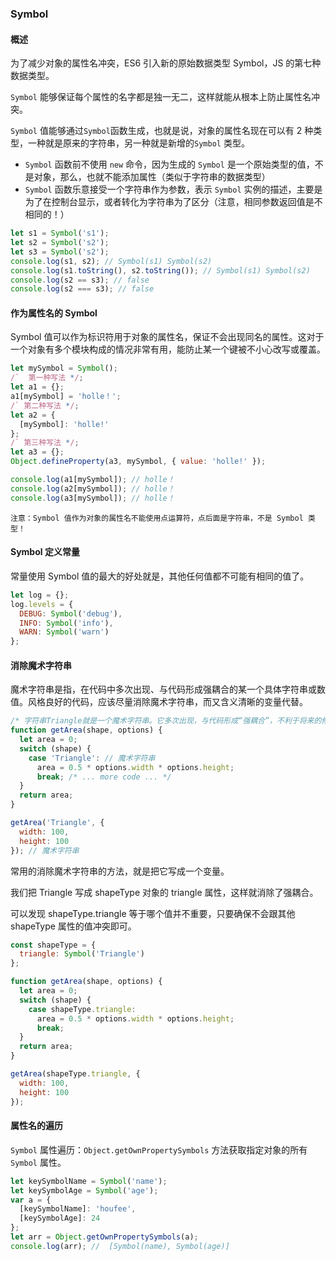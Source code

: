 ### Symbol

#### 概述

为了减少对象的属性名冲突，ES6 引入新的原始数据类型 Symbol，JS 的第七种数据类型。

`Symbol` 能够保证每个属性的名字都是独一无二，这样就能从根本上防止属性名冲突。

`Symbol` 值能够通过`Symbol`函数生成，也就是说，对象的属性名现在可以有 2 种类型，一种就是原来的字符串，另一种就是新增的`Symbol` 类型。

- `Symbol` 函数前不使用 `new` 命令，因为生成的 `Symbol` 是一个原始类型的值，不是对象，那么，也就不能添加属性（类似于字符串的数据类型）
- `Symbol` 函数乐意接受一个字符串作为参数，表示 `Symbol` 实例的描述，主要是为了在控制台显示，或者转化为字符串为了区分（注意，相同参数返回值是不相同的！）

```js
let s1 = Symbol('s1');
let s2 = Symbol('s2');
let s3 = Symbol('s2');
console.log(s1, s2); // Symbol(s1) Symbol(s2)
console.log(s1.toString(), s2.toString()); // Symbol(s1) Symbol(s2)
console.log(s2 == s3); // false
console.log(s2 === s3); // false
```

#### 作为属性名的 Symbol

Symbol 值可以作为标识符用于对象的属性名，保证不会出现同名的属性。这对于一个对象有多个模块构成的情况非常有用，能防止某一个键被不小心改写或覆盖。

```js
let mySymbol = Symbol();
/`  第一种写法 */;
let a1 = {};
a1[mySymbol] = 'holle！';
/` 第二种写法 */;
let a2 = {
  [mySymbol]: 'holle!'
};
/` 第三种写法 */;
let a3 = {};
Object.defineProperty(a3, mySymbol, { value: 'holle!' });

console.log(a1[mySymbol]); // holle！
console.log(a2[mySymbol]); // holle！
console.log(a3[mySymbol]); // holle！
```

`注意：Symbol 值作为对象的属性名不能使用点运算符，点后面是字符串，不是 Symbol 类型！`

#### Symbol 定义常量

常量使用 Symbol 值的最大的好处就是，其他任何值都不可能有相同的值了。

```js
let log = {};
log.levels = {
  DEBUG: Symbol('debug'),
  INFO: Symbol('info'),
  WARN: Symbol('warn')
};
```

#### 消除魔术字符串

魔术字符串是指，在代码中多次出现、与代码形成强耦合的某一个具体字符串或数值。风格良好的代码，应该尽量消除魔术字符串，而又含义清晰的变量代替。

```js
/* 字符串Triangle就是一个魔术字符串。它多次出现，与代码形成“强耦合”，不利于将来的修改和维护。 */
function getArea(shape, options) {
  let area = 0;
  switch (shape) {
    case 'Triangle': // 魔术字符串
      area = 0.5 * options.width * options.height;
      break; /* ... more code ... */
  }
  return area;
}

getArea('Triangle', {
  width: 100,
  height: 100
}); // 魔术字符串
```

常用的消除魔术字符串的方法，就是把它写成一个变量。

我们把 Triangle 写成 shapeType 对象的 triangle 属性，这样就消除了强耦合。

可以发现 shapeType.triangle 等于哪个值并不重要，只要确保不会跟其他 shapeType 属性的值冲突即可。

```js
const shapeType = {
  triangle: Symbol('Triangle')
};

function getArea(shape, options) {
  let area = 0;
  switch (shape) {
    case shapeType.triangle:
      area = 0.5 * options.width * options.height;
      break;
  }
  return area;
}

getArea(shapeType.triangle, {
  width: 100,
  height: 100
});
```

#### 属性名的遍历

`Symbol` 属性遍历：`Object.getOwnPropertySymbols` 方法获取指定对象的所有 `Symbol` 属性。

```js
let keySymbolName = Symbol('name');
let keySymbolAge = Symbol('age');
var a = {
  [keySymbolName]: 'houfee',
  [keySymbolAge]: 24
};
let arr = Object.getOwnPropertySymbols(a);
console.log(arr); //  [Symbol(name), Symbol(age)]
```
